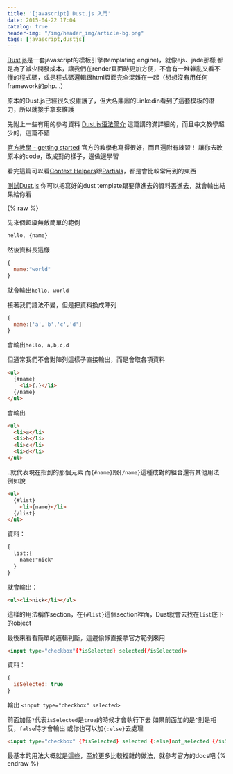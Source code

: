 ```yaml
---
title: '[javascript] Dust.js 入門'
date: 2015-04-22 17:04
catalog: true
header-img: "/img/header_img/article-bg.png"
tags: [javascript,dustjs]
---
```


[Dust.js](http://www.dustjs.com/)是一套javascript的模板引擎(templating engine)，就像ejs、jade那樣
都是為了減少開發成本，讓我們在render頁面時更加方便，不會有一堆雜亂又看不懂的程式碼，或是程式碼邏輯跟html頁面完全混雜在一起（想想沒有用任何framework的php...）

原本的Dust.js已經很久沒維護了，但大名鼎鼎的Linkedin看到了這套模板的潛力，所以就接手拿來維護

先附上一些有用的參考資料
[Dust.js语法简介](http://blog.sprabbit.com/blog/2013/08/16/introduction-dustjs-1/)
這篇講的滿詳細的，而且中文教學超少的，這篇不錯

[官方教學 - getting started](http://www.dustjs.com/guides/getting-started/)
官方的教學也寫得很好，而且還附有練習！
讓你去改原本的code，改成對的樣子，邊做邊學習

看完這篇可以看[Context Helpers](http://www.dustjs.com/guides/context-helpers)跟[Partials](http://www.dustjs.com/guides/partials)，都是會比較常用到的東西

[測試Dust.js](http://linkedin.github.io/dustjs/test/test.html)
你可以把寫好的dust template跟要傳進去的資料丟進去，就會輸出結果給你看

{% raw %}

先來個超級無敵簡單的範例

``` js
hello, {name}
```

然後資料長這樣

``` js
{
  name:"world"
}
```

就會輸出`hello, world`

接著我們語法不變，但是把資料換成陣列

``` javascript
{
  name:['a','b','c','d']
}
```

會輸出`hello, a,b,c,d`

但通常我們不會對陣列這樣子直接輸出，而是會取各項資料

``` html
<ul>
  {#name}
    <li>{.}</li>
  {/name}
</ul>
```

會輸出

``` html
<ul>
  <li>a</li>
  <li>b</li>
  <li>c</li>
  <li>d</li>
</ul>
```

`.`就代表現在指到的那個元素
而`{#name}`跟`{/name}`這種成對的組合還有其他用法
例如說

``` html
<ul>
  {#list}
    <li>{name}</li>
  {/list}
</ul>
```

資料：

``` html
{
  list:{
    name:"nick"
  }
}
```

就會輸出：

``` html
<ul><li>nick</li></ul>
```

這樣的用法稱作section，在`{#list}`這個section裡面，Dust就會去找在`list`底下的object

最後來看看簡單的邏輯判斷，這邊偷懶直接拿官方範例來用

``` html
<input type="checkbox"{?isSelected} selected{/isSelected}>
```

資料：

``` js
{
  isSelected: true
}
```

輸出 `<input type="checkbox" selected>`

前面加個`?`代表`isSelected`是`true`的時候才會執行下去
如果前面加的是`^`則是相反，`false`時才會輸出
或你也可以加`{:else}`去處理

``` html
<input type="checkbox" {?isSelected} selected {:else}not_selected {/isSelected}>
```

最基本的用法大概就是這些，至於更多比較複雜的做法，就參考官方的docs吧
{% endraw %}
